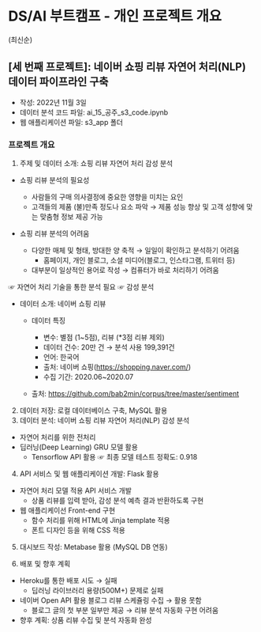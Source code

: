 
# DS/AI 부트캠프 - 개인 프로젝트 개요 
(최신순)


## [세 번째 프로젝트]: 네이버 쇼핑 리뷰 자연어 처리(NLP) 데이터 파이프라인 구축 
- 작성: 2022년 11월 3일   
- 데이터 분석 코드 파일: ai_15_공주_s3_code.ipynb  
- 웹 애플리케이션 파일: s3_app 폴더 


### 프로젝트 개요

1. 주제 및 데이터 소개: 쇼핑 리뷰 자연어 처리 감성 분석  
  - 쇼핑 리뷰 분석의 필요성 
    - 사람들의 구매 의사결정에 중요한 영향을 미치는 요인 
    - 고객들의 제품 (불)만족 정도나 요소 파악 
      → 제품 성능 향상 및 고객 성향에 맞는 맞춤형 정보 제공 가능  
       
  - 쇼핑 리뷰 분석의 어려움
    - 다양한 매체 및 형태, 방대한 양 축적 → 일일이 확인하고 분석하기 어려움
      - 홈페이지, 개인 블로그, 소셜 미디어(블로그, 인스타그램, 트위터 등)
    - 대부분이 일상적인 용어로 작성 → 컴퓨터가 바로 처리하기 어려움  
   
  ☞ 자연어 처리 기술을 통한 분석 필요 ☞ 감성 분석
  
  - 데이터 소개: 네이버 쇼핑 리뷰 
    - 데이터 특징
      - 변수: 별점 (1~5점), 리뷰 (*3점 리뷰 제외)
      - 데이터 건수: 20만 건 → 분석 사용 199,391건 
      - 언어: 한국어
      - 출처: 네이버 쇼핑(https://shopping.naver.com/)
      - 수집 기간: 2020.06~2020.07
 
    - 출처: https://github.com/bab2min/corpus/tree/master/sentiment

2. 데이터 저장: 로컬 데이터베이스 구축, MySQL 활용 
3. 데이터 분석: 네이버 쇼핑 리뷰 자연어 처리(NLP) 감성 분석 
  - 자연어 처리를 위한 전처리 
  - 딥러닝(Deep Learning) GRU 모델 활용 
    - Tensorflow API 활용 
  ☞ 최종 모델 테스트 정확도: 0.918
  
4. API 서비스 및 웹 애플리케이션 개발: Flask 활용 
  - 자연어 처리 모델 적용 API 서비스 개발 
    - 상품 리뷰를 입력 받아, 감성 분석 예측 결과 반환하도록 구현
  - 웹 애플리케이선 Front-end 구현 
    - 함수 처리를 위해 HTML에 Jinja template 적용 
    - 폰트 디자인 등을 위해 CSS 적용 
    
5. 대시보드 작성: Metabase 활용 (MySQL DB 연동)
  
6. 배포 및 향후 계획 
  - Heroku를 통한 배포 시도 → 실패 
    - 딥러닝 라이브러리 용량(500M+) 문제로 실패 
  - 네이버 Open API 활용 블로그 리뷰 스케쥴링 수집 → 활용 못함 
    - 블로그 글의 첫 부분 일부만 제공 → 리뷰 분석 자동화 구현 어려움 
  - 향후 계획: 상품 리뷰 수집 및 분석 자동화 완성 
